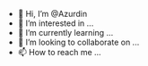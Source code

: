 - 👋 Hi, I’m @Azurdin
- 👀 I’m interested in ...
- 🌱 I’m currently learning ...
- 💞️ I’m looking to collaborate on ...
- 📫 How to reach me ...

<!---
Azurdin/Azurdin is a ✨ special ✨ repository because its `README.md` (this file) appears on your GitHub profile.
You can click the Preview link to take a look at your changes.
--->
